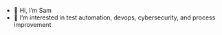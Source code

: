 - 👋 Hi, I’m Sam
- 👀 I’m interested in test automation, devops, cybersecurity, and process improvement

<!---
sspokowski-alula/sspokowski-alula is a ✨ special ✨ repository because its `README.md` (this file) appears on your GitHub profile.
You can click the Preview link to take a look at your changes.
--->
